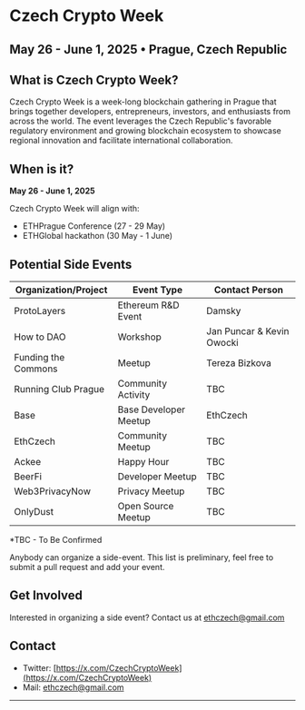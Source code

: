 # Czech Crypto Week
## May 26 - June 1, 2025 • Prague, Czech Republic

## What is Czech Crypto Week?
Czech Crypto Week is a week-long blockchain gathering in Prague that brings together developers, entrepreneurs, investors, and enthusiasts from across the world. The event leverages the Czech Republic's favorable regulatory environment and growing blockchain ecosystem to showcase regional innovation and facilitate international collaboration.

## When is it?
**May 26 - June 1, 2025**

Czech Crypto Week will align with:
* ETHPrague Conference (27 - 29 May)
* ETHGlobal hackathon (30 May - 1 June)

## Potential Side Events

| Organization/Project | Event Type | Contact Person |
|----------------------|------------|----------------|
| ProtoLayers | Ethereum R&D Event | Damsky |
| How to DAO | Workshop | Jan Puncar & Kevin Owocki |
| Funding the Commons | Meetup | Tereza Bizkova |
| Running Club Prague | Community Activity | TBC |
| Base | Base Developer Meetup | EthCzech |
| EthCzech | Community Meetup | TBC |
| Ackee | Happy Hour | TBC |
| BeerFi | Developer Meetup | TBC |
| Web3PrivacyNow | Privacy Meetup | TBC |
| OnlyDust | Open Source Meetup | TBC |

*TBC - To Be Confirmed

Anybody can organize a side-event. This list is preliminary, feel free to submit a pull request and add your event.

## Get Involved
Interested in organizing a side event? Contact us at ethczech@gmail.com

## Contact
* Twitter: [https://x.com/CzechCryptoWeek](https://x.com/CzechCryptoWeek)
* Mail: ethczech@gmail.com

---

